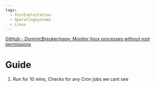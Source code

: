 ```yaml
---
tags:
  - PostExploitation
  - OperatingSystems
  - Linux
---
```

[GitHub - DominicBreuker/pspy: Monitor linux processes without root permissions](https://github.com/DominicBreuker/pspy)
# Guide

1. Run for 10 mins, Checks for any Cron jobs we cant see